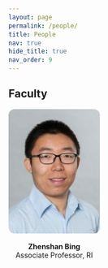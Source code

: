 ```yaml
---
layout: page
permalink: /people/
title: People
nav: true
hide_title: true
nav_order: 9
---
```


<h2>Faculty</h2>
<div style="display: flex; flex-wrap: wrap; gap: 20px;">
  <div style="text-align: center; width: 180px;">
    <img src="/assets/img/BZS.jpg" style="width: 100%; border-radius: 12px;" alt="Zhenshan Bing">
    <p><strong>Zhenshan Bing</strong><br>Associate Professor, RI</p>
    <p>
      <a href="https://yourwebsite.com"><i class="fas fa-home"></i></a>&nbsp;
      <a href="mailto:bing@nju.edu.en"><i class="fas fa-envelope"></i></a>&nbsp;
      <!-- <a href="https://twitter.com/guanya"><i class="fab fa-twitter"></i></a> -->
    </p>
  </div>
</div>



  <!-- 添加更多学生：复制粘贴上面结构即可 -->
<!-- </div> -->